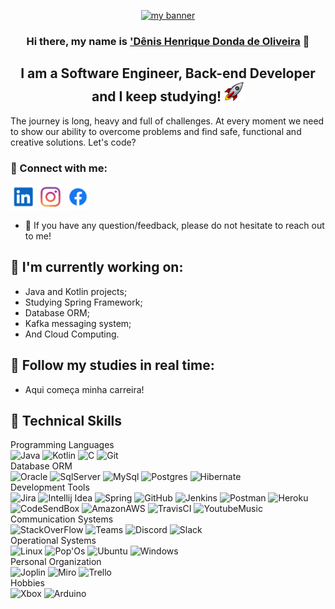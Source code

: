 <p align="center"> 
    <a href="https://www.linkedin.com/in/d%C3%AAnis-henrique-donda-de-oliveira-b14758a6/" target="_blank" rel="noreferrer">
        <img src="images/dênis_donda.gif" alt="my banner"/>
    </a>
</p>

<h3 align="center">
    Hi there, my name is <a href="https://www.linkedin.com/in/d%C3%AAnis-henrique-donda-de-oliveira-b14758a6/" target="_blank" rel="noreferrer">'Dênis Henrique Donda de Oliveira</a> 👋
</h3>
<h2 align="center">
    I am a Software Engineer, Back-end Developer and I keep studying! <img src="images/foguete.png" alt="Foguete"/>
</h2>

The journey is long, heavy and full of challenges. At every moment we need to show our ability to overcome problems and find safe, functional and creative solutions. Let's code?

### 🤝 Connect with me:
 <a href="https://www.linkedin.com/in/d%C3%AAnis-henrique-donda-de-oliveira-b14758a6/"><img src="images/icon-linkedin.png" alt="Dênis Henrique | Linkedin" width="40px"/></a> 
 <a href="https://www.instagram.com/denishenriquedonda/"><img src="images/icon-instagram.png" alt="Dênis Henrique | Instagram" width="40px"/></a>
 <a href="https://www.facebook.com/denis.henrique.3956"><img src="images/icon-facebook.png" alt="Dênis Henrique | Facebook" width="40px"/></a>

- 💬 If you have any question/feedback, please do not hesitate to reach out to me!

## 🔭 I'm currently working on:

- Java and Kotlin projects;
- Studying Spring Framework;
- Database ORM;
- Kafka messaging system;
- And Cloud Computing.

## 🌱 Follow my studies in real time:

- Aqui começa minha carreira!

## 💼 Technical Skills

Programming Languages</br>
![Java](https://img.shields.io/badge/Java-ED8B00?style=for-the-badge&logo=openjdk&logoColor=white)
![Kotlin](https://img.shields.io/badge/Kotlin-0095D5?&style=for-the-badge&logo=kotlin&logoColor=white)
![C](https://img.shields.io/badge/C-00599C?style=for-the-badge&logo=c&logoColor=white)
![Git](https://img.shields.io/badge/git-%23F05033.svg?style=for-the-badge&logo=git&logoColor=white)
</br>Database ORM</br>
![Oracle](https://img.shields.io/badge/Oracle-F80000?style=for-the-badge&logo=Oracle&logoColor=white)
![SqlServer](https://img.shields.io/badge/Microsoft_SQL_Server-CC2927?style=for-the-badge&logo=microsoft-sql-server&logoColor=white)
![MySql](https://img.shields.io/badge/MySQL-005C84?style=for-the-badge&logo=mysql&logoColor=white)
![Postgres](https://img.shields.io/badge/postgres-%23316192.svg?style=for-the-badge&logo=postgresql&logoColor=white)
![Hibernate](https://img.shields.io/badge/Hibernate-59666C?style=for-the-badge&logo=Hibernate&logoColor=white)
</br>Development Tools</br>
![Jira](https://img.shields.io/badge/Jira-0052CC?style=for-the-badge&logo=Jira&logoColor=white)
![Intellij Idea](https://img.shields.io/badge/IntelliJ_IDEA-000000.svg?style=for-the-badge&logo=intellij-idea&logoColor=white)
![Spring](https://img.shields.io/badge/Spring-6DB33F?style=for-the-badge&logo=spring&logoColor=white)
![GitHub](https://img.shields.io/badge/github-%23121011.svg?style=for-the-badge&logo=github&logoColor=white)
![Jenkins](https://img.shields.io/badge/Jenkins-D24939?style=for-the-badge&logo=Jenkins&logoColor=white)
![Postman](https://img.shields.io/badge/Postman-FF6C37?style=for-the-badge&logo=postman&logoColor=white)
![Heroku](https://img.shields.io/badge/heroku-%23430098.svg?style=for-the-badge&logo=heroku&logoColor=white)
![CodeSendBox](https://img.shields.io/badge/Codesandbox-000000?style=for-the-badge&logo=CodeSandbox&logoColor=white)
![AmazonAWS](https://img.shields.io/badge/Amazon_AWS-FF9900?style=for-the-badge&logo=amazonaws&logoColor=white)
![TravisCI](https://img.shields.io/badge/travis_CI-3EAAAF?style=for-the-badge&logo=travisci&logoColor=white)
![YoutubeMusic](https://img.shields.io/badge/YouTube_Music-FF0000?style=for-the-badge&logo=youtube-music&logoColor=white)
</br>Communication Systems</br>
![StackOverFlow](https://aleen42.github.io/badges/src/stackoverflow.svg)
![Teams](https://img.shields.io/badge/Microsoft_Teams-6264A7?style=for-the-badge&logo=microsoft-teams&logoColor=white)
![Discord](https://img.shields.io/badge/Discord-7289DA?style=for-the-badge&logo=discord&logoColor=white)
![Slack](https://img.shields.io/badge/Slack-4A154B?style=for-the-badge&logo=slack&logoColor=white)
</br>Operational Systems</br>
![Linux](https://img.shields.io/badge/Linux-FCC624?style=for-the-badge&logo=linux&logoColor=black)
![Pop'Os](https://img.shields.io/badge/Pop!_OS-48B9C7?style=for-the-badge&logo=Pop!_OS&logoColor=white)
![Ubuntu](https://img.shields.io/badge/Ubuntu-E95420?style=for-the-badge&logo=ubuntu&logoColor=white)
![Windows](https://img.shields.io/badge/Windows-0078D6?style=for-the-badge&logo=windows&logoColor=white)
</br>Personal Organization</br>
![Joplin](https://img.shields.io/badge/Joplin-1071D3?style=for-the-badge&logo=joplin&logoColor=white)
![Miro](https://img.shields.io/badge/Miro-050038?style=for-the-badge&logo=Miro&logoColor=white)
![Trello](https://img.shields.io/badge/Trello-0052CC?style=for-the-badge&logo=trello&logoColor=white)
</br>Hobbies</br>
![Xbox](https://img.shields.io/badge/Xbox-107C10?style=for-the-badge&logo=xbox&logoColor=white)
![Arduino](https://img.shields.io/badge/Arduino_IDE-00979D?style=for-the-badge&logo=arduino&logoColor=white)
